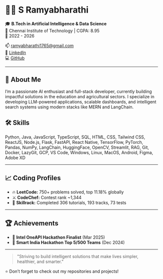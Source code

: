 # 👩‍💻 S Ramyabharathi

🎓 **B.Tech in Artificial Intelligence & Data Science**  
📍 Chennai Institute of Technology | CGPA: 8.95  
📅 2022 - 2026

📫 [ramyabharathi1765@gmail.com](mailto:ramyabharathi1765@gmail.com)  
🔗 [LinkedIn](https://linkedin.com/in/s-ramyabharathi-8aa367258)  
💻 [GitHub](https://github.com/Ramya-1765)

---

## 🚀 About Me

I’m a passionate AI enthusiast and full-stack developer, currently building impactful solutions in the education and agricultural sectors. I specialize in developing LLM-powered applications, scalable dashboards, and intelligent search systems using modern stacks like MERN and LangChain.

## 🛠️ Skills
Python, Java, JavaScript, TypeScript, SQL, HTML, CSS, Tailwind CSS, ReactJS, Node.js, Flask, FastAPI, React Native, TensorFlow, PyTorch, Pandas, NumPy, LangChain, HuggingFace, OpenCV, Streamlit, RAG, Git, Docker, LazyGit, GCP, VS Code, Windows, Linux, MacOS, Android, Figma, Adobe XD

---

## 📈 Coding Profiles

- 🔥 **LeetCode:** 750+ problems solved, top 11.18% globally  
- ⚔️ **CodeChef:** Contest rank ~1,344  
- 🧪 **Skillrack:** Completed 306 tutorials, 193 tracks, 73 tests  

---

## 🏆 Achievements

- 🧠 **Intel OneAPI Hackathon Finalist** (Mar 2025)  
- 🧪 **Smart India Hackathon Top 5/500 Teams** (Dec 2024)  

---

> "Striving to build intelligent solutions that make lives simpler, healthier, and smarter."

⭐️ Don’t forget to check out my repositories and projects!

